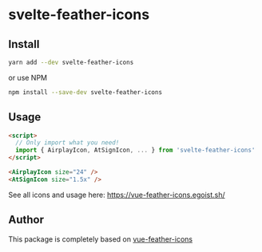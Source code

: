 # svelte-feather-icons

## Install

```bash
yarn add --dev svelte-feather-icons
```

or use NPM

```bash
npm install --save-dev svelte-feather-icons
```

## Usage

```html
<script>
  // Only import what you need!
  import { AirplayIcon, AtSignIcon, ... } from 'svelte-feather-icons'
</script>

<AirplayIcon size="24" />
<AtSignIcon size="1.5x" />
```

See all icons and usage here: https://vue-feather-icons.egoist.sh/

## Author

This package is completely based on [vue-feather-icons](https://github.com/egoist/vue-feather-icons)
